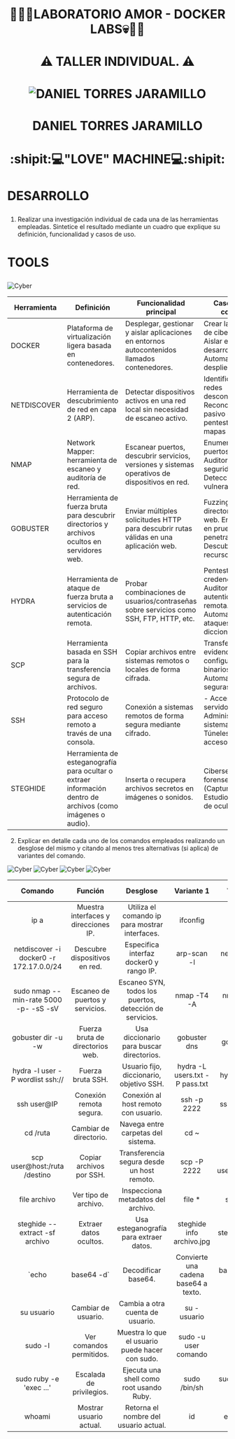 # **<p align="center">:imp::rotating_light::skull:LABORATORIO AMOR - DOCKER LABS:skull::rotating_light::imp:</p>**
# **<p align="center">:warning: TALLER INDIVIDUAL. :warning:</p>**
# <p align="center">![DANIEL TORRES JARAMILLO](https://cdn.hashnode.com/res/hashnode/image/upload/v1721789878989/a33685bd-c727-4147-90b5-101ab06186a7.jpeg?w=1600&h=840&fit=crop&crop=entropy&auto=compress,format&format=webp)</p>

# <p align="center">DANIEL TORRES JARAMILLO
# <p align="center">:shipit::computer:**"LOVE" MACHINE**:computer::shipit: </p>

# <p align="LEFT">DESARROLLO

1.	Realizar una investigación individual de cada una de las herramientas empleadas. Sintetice el resultado mediante un cuadro que explique su definición, funcionalidad y casos de uso.
# <p align="LEFT">TOOLS
![Cyber](https://media4.giphy.com/media/v1.Y2lkPWVjZjA1ZTQ3MmNhM2t4ODdvcno4amdxaHpsZ2QwNjR4MHFiOGhna2QzcWFnOXF1OCZlcD12MV9naWZzX3NlYXJjaCZjdD1n/3oKIPqsXYcdjcBcXL2/giphy.webp)


   

|      Herramienta     |      Definición                                                                                                       |      Funcionalidad principal                                                                            |      Casos de uso comunes                                                                                                                      |
|----------------------|-----------------------------------------------------------------------------------------------------------------------|---------------------------------------------------------------------------------------------------------|------------------------------------------------------------------------------------------------------------------------------------------------|
|     DOCKER           |     Plataforma de virtualización ligera basada en contenedores.                                                       |     Desplegar, gestionar y aislar aplicaciones   en entornos autocontenidos llamados contenedores.      | Crear laboratorios de ciberseguridad. Aislar   entornos de desarrollo. Automatizar despliegues.                         |
|     NETDISCOVER      |     Herramienta de descubrimiento de red en capa 2 (ARP).                                                             |     Detectar dispositivos activos en una red   local sin necesidad de escaneo activo.                   | Identificar hosts en redes desconocidas. Reconocimiento pasivo en pentesting. Crear   mapas de red.                      |
|     NMAP             |     Network Mapper: herramienta de escaneo y auditoría de red.                                                        |     Escanear puertos, descubrir servicios,   versiones y sistemas operativos de dispositivos en red.    | Enumeración de puertos abiertos. Auditorías de seguridad. Detección de vulnerabilidades.                               |
|     GOBUSTER         |     Herramienta de fuerza bruta para descubrir directorios y archivos   ocultos en servidores web.                    |     Enviar múltiples solicitudes HTTP para   descubrir rutas válidas en una aplicación web.             | Fuzzing   de directorios/archivos web. Enumeración en pruebas de penetración web. Descubrimiento de recursos ocultos.    |
|     HYDRA            |     Herramienta de ataque de fuerza bruta a servicios de autenticación   remota.                                      |     Probar combinaciones de usuarios/contraseñas   sobre servicios como SSH, FTP, HTTP, etc.            | Pentesting de credenciales. Auditoría de autenticación remota. Automatización de ataques por diccionario.              |
|     SCP              |     Herramienta basada en SSH para la transferencia segura de archivos.                                               |     Copiar archivos entre sistemas remotos o   locales de forma cifrada.                                | Transferencia de evidencias. Migrar   configuraciones o binarios. Automatizar copias seguras.
|     SSH              |     Protocolo de red seguro para acceso remoto a través de una consola.                                               |     Conexión a sistemas remotos de forma segura   mediante cifrado.                                     |     - Acceso   remoto a servidores.     -   Administración de sistemas Linux.     - Túneles   SSH para acceso seguro.                          ||
|     STEGHIDE         |     Herramienta de esteganografía para ocultar o extraer información   dentro de archivos (como imágenes o audio).    |     Inserta o recupera archivos secretos en   imágenes o sonidos.                                       | Ciberseguridad forense. CTFs   (Capture The Flag). Estudio   de técnicas de ocultación.                                         |

2.	Explicar en detalle cada uno de los comandos empleados realizando un desglose del mismo y citando al menos tres alternativas (si aplica) de variantes del comando.

![Cyber](https://media0.giphy.com/media/v1.Y2lkPTc5MGI3NjExMjAwM3Q5MTM4NXY2MXBlZm5taWx0bjRzajNsaGVmOWE5bzgyam5zMCZlcD12MV9naWZzX3NlYXJjaCZjdD1n/HscDLzkO8EOTmgkhQP/giphy.webp)
![Cyber](https://media3.giphy.com/media/v1.Y2lkPTc5MGI3NjExMjAwM3Q5MTM4NXY2MXBlZm5taWx0bjRzajNsaGVmOWE5bzgyam5zMCZlcD12MV9naWZzX3NlYXJjaCZjdD1n/VTtANKl0beDFQRLDTh/giphy.webp)
![Cyber](https://media2.giphy.com/media/v1.Y2lkPTc5MGI3NjExcmRuaWN4bzk3OWV5eWpiNTBiNTZkMXIzN3JzcWJ1Z2N0ZW50MG5zeSZlcD12MV9naWZzX3NlYXJjaCZjdD1n/bGgsc5mWoryfgKBx1u/giphy.webp)
![Cyber](https://media4.giphy.com/media/v1.Y2lkPTc5MGI3NjExdWltM210ZGIyZGxzdW0ydjBmb2FuM2lzcGVvbmpmdXU5d2ltd3JuZyZlcD12MV9naWZzX3NlYXJjaCZjdD1n/l0IyeheChYxx2byDu/giphy.webp)


|                 Comando                 |                Función               |                         Desglose                        |              Variante 1              |         Variante 2         |     Variante 3     |
|:---------------------------------------:|:------------------------------------:|:-------------------------------------------------------:|:------------------------------------:|:--------------------------:|:------------------:|
| ip a                                    | Muestra interfaces y direcciones IP. | Utiliza el comando ip para mostrar interfaces.          | ifconfig                             | ip link                    | ip route           |
| netdiscover -i docker0 -r 172.17.0.0/24 | Descubre dispositivos en red.        | Especifica interfaz docker0 y rango IP.                 | arp-scan -l                          | netdiscover -r <IP>/24     | nmap -sn <IP>/24   |
| sudo nmap --min-rate 5000 -p- -sS -sV        | Escaneo de puertos y servicios.      | Escaneo SYN, todos los puertos, detección de servicios. | nmap -T4 -A                          | nmap -Pn -p 22,80          | nmap --script vuln |
| gobuster dir -u <url> -w <wordlist>     | Fuerza bruta de directorios web.     | Usa diccionario para buscar directorios.                | gobuster dns                         | gobuster fuzz              | dirb               |
| hydra -l user -P wordlist ssh://<IP>    | Fuerza bruta SSH.                    | Usuario fijo, diccionario, objetivo SSH.                | hydra -L users.txt -P pass.txt       | hydra -s 2222              | medusa             |
| ssh user@IP                             | Conexión remota segura.              | Conexión al host remoto con usuario.                    | ssh -p 2222                          | ssh -i key.pem             | sftp               |
| cd /ruta                                | Cambiar de directorio.               | Navega entre carpetas del sistema.                      | cd ~                                 | cd ..                      | cd -               |
| scp user@host:/ruta /destino            | Copiar archivos por SSH.             | Transferencia segura desde un host remoto.              | scp -P 2222                          | scp ./file user@host:/path | rsync -e ssh       |
| file archivo                            | Ver tipo de archivo.                 | Inspecciona metadatos del archivo.                      | file *                               | stat archivo               | exiftool archivo   |
| steghide --extract -sf archivo          | Extraer datos ocultos.               | Usa esteganografía para extraer datos.                  | steghide info archivo.jpg            | steghide embed             | zsteg archivo      |
| `echo                                   | base64 -d`                           | Decodificar base64.                                     | Convierte una cadena base64 a texto. | base64 archivo -d          | `echo texto        |
| su usuario                              | Cambiar de usuario.                  | Cambia a otra cuenta de usuario.                        | su - usuario                         | sudo su -                  | login usuario      |
| sudo -l                                 | Ver comandos permitidos.             | Muestra lo que el usuario puede hacer con sudo.         | sudo -u user comando                 | sudo -s                    | sudoedit archivo   |
| sudo ruby -e 'exec ...'                 | Escalada de privilegios.             | Ejecuta una shell como root usando Ruby.                | sudo /bin/sh                         | sudo python -c ...         | sudo perl -e ...   |
| whoami                                  | Mostrar usuario actual.              | Retorna el nombre del usuario actual.                   | id                                   | echo $USER                 | logname            |






